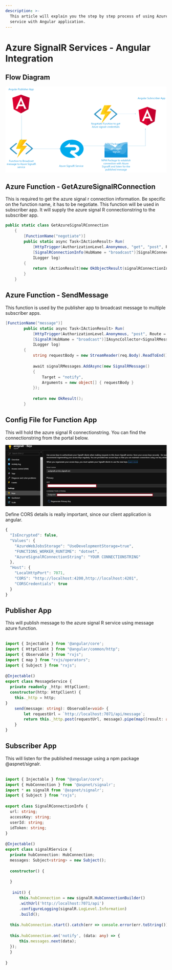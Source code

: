 ```yaml
---
description: >-
  This article will explain you the step by step process of using Azure SignalR
  service with Angular application.
---
```


# Azure SignalR Services - Angular Integration

## Flow Diagram

![](.gitbook/assets/untitled.png)



## Azure Function - GetAzureSignalRConnection

This is required to get the azure signal r connection information. Be specific on the function name, it has to be negotiate. This function will be used in subscriber app. It will supply the azure signal R connectionstring to the subscriber app. 

```csharp
public static class GetAzureSignalRConnection
    {
        [FunctionName("negotiate")]
        public static async Task<IActionResult> Run(
            [HttpTrigger(AuthorizationLevel.Anonymous, "get", "post", Route = null)] HttpRequest req,
            [SignalRConnectionInfo(HubName = "broadcast")]SignalRConnectionInfo signalRConnectionInfo,
            ILogger log)
        {
            return (ActionResult)new OkObjectResult(signalRConnectionInfo);
        }
    }
```

## Azure Function - SendMessage

This function is used by the publisher app to broadcast message to multiple subscriber apps.

```csharp
[FunctionName("message")]
        public static async Task<IActionResult> Run(
            [HttpTrigger(AuthorizationLevel.Anonymous, "post", Route = null)] HttpRequest req,
            [SignalR(HubName = "broadcast")]IAsyncCollector<SignalRMessage> signalRMessages,
            ILogger log)
        {
            string requestBody = new StreamReader(req.Body).ReadToEnd();

            await signalRMessages.AddAsync(new SignalRMessage()
            {
                Target = "notify",
                Arguments = new object[] { requestBody }
            });

            return new OkResult();
        }
```

## Config File for Function App 

This will hold the azure signal R connectionstring. You can find the connectionstring from the portal below.

![Azure Signal R connectionstring location](.gitbook/assets/azuresignalr.png)

Define CORS details is really important, since our client application is angular.

```javascript
{
  "IsEncrypted": false,
  "Values": {
    "AzureWebJobsStorage": "UseDevelopmentStorage=true",
    "FUNCTIONS_WORKER_RUNTIME": "dotnet",
    "AzureSignalRConnectionString": "YOUR CONNECTIONSTRING"
  },
  "Host": {
    "LocalHttpPort": 7071,
    "CORS": "http://localhost:4200,http://localhost:4201",
    "CORSCredentials": true
  }
}
```

## Publisher App

This will publish message to the azure signal R service using message azure function.

```typescript

import { Injectable } from '@angular/core';
import { HttpClient } from "@angular/common/http";
import { Observable } from "rxjs";
import { map } from "rxjs/operators";
import { Subject } from "rxjs";

@Injectable()
export class MessageService {
  private readonly _http: HttpClient;
  constructor(http: HttpClient) {
    this._http = http;
}
    send(message: string): Observable<void> {
        let requestUrl = `http://localhost:7071/api/message`;
        return this._http.post(requestUrl, message).pipe(map((result: any) => { }));
    }
}
```

## Subscriber App

This will listen for the published message using a npm package @aspnet/signalr.

```typescript

import { Injectable } from "@angular/core";
import { HubConnection } from '@aspnet/signalr';
import * as signalR from '@aspnet/signalr';
import { Subject } from "rxjs";

export class SignalRConnectionInfo {
  url: string;
  accessKey: string;
  userId: string;
  idToken: string;
}

@Injectable()
export class signalRService {
  private hubConnection: HubConnection;
  messages: Subject<string> = new Subject();

  constructor() {

  }

   init() {
      this.hubConnection = new signalR.HubConnectionBuilder()
      .withUrl('http://localhost:7071/api')
      .configureLogging(signalR.LogLevel.Information)
      .build();

  this.hubConnection.start().catch(err => console.error(err.toString()));

  this.hubConnection.on('notify', (data: any) => {
      this.messages.next(data);
  });
  }

}
```

